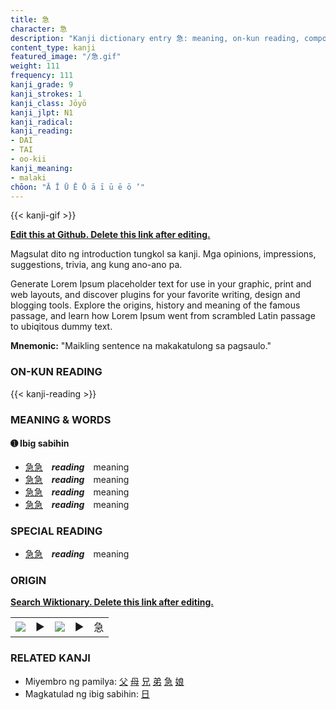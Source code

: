 ```yaml
---
title: 急
character: 急
description: "Kanji dictionary entry 急: meaning, on-kun reading, compounds, origin, related kanji"
content_type: kanji
featured_image: "/急.gif"
weight: 111
frequency: 111
kanji_grade: 9
kanji_strokes: 1
kanji_class: Jōyō
kanji_jlpt: N1
kanji_radical: 
kanji_reading: 
- DAI
- TAI
- oo-kii
kanji_meaning:
- malaki
chōon: "Ā Ī Ū Ē Ō ā ī ū ē ō ’"
---
```

[//]: # (Don't edit the line below. Kanji animated GIF code is automatically generated.)
{{< kanji-gif >}}

[//]: # (Edit below this line.)

**[Edit this at Github. Delete this link after editing.](https://github.com/tim0g/tim/tree/main/content/kanji/急/index.md)**

Magsulat dito ng introduction tungkol sa kanji. Mga opinions, impressions, suggestions, trivia, ang kung ano-ano pa.

Generate Lorem Ipsum placeholder text for use in your graphic, print and web layouts, and discover plugins for your favorite writing, design and blogging tools. Explore the origins, history and meaning of the famous passage, and learn how Lorem Ipsum went from scrambled Latin passage to ubiqitous dummy text.
 
**Mnemonic:** "Maikling sentence na makakatulong sa pagsaulo."

### ON-KUN READING

[//]: # (Don't edit the line below. ON-KUN READING code is automatically generated.)
{{< kanji-reading >}}

### MEANING & WORDS

#### ➊ **Ibig sabihin**
  - [急](../急)[急](../急)　***reading***　meaning
  - [急](../急)[急](../急)　***reading***　meaning
  - [急](../急)[急](../急)　***reading***　meaning
  - [急](../急)[急](../急)　***reading***　meaning

### SPECIAL READING
  - [急](../急)[急](../急)　***reading***　meaning

### ORIGIN

**[Search Wiktionary. Delete this link after editing.](https://wiktionary.org/wiki/急)**
<table class="kanji-table"><tr><td>
<img src="60px-急-bronze.svg.png">
</td><td>▶</td><td>
<img src="60px-急-oracle.svg.png">
</td><td>▶</td>
<td class="kanji-origin">急</td>
</tr></table>

### RELATED KANJI
- Miyembro ng pamilya: [父](../父) [母](../母) [兄](../兄) [弟](../弟) [急](../急) [娘](../娘)
- Magkatulad ng ibig sabihin: [日](../日)
